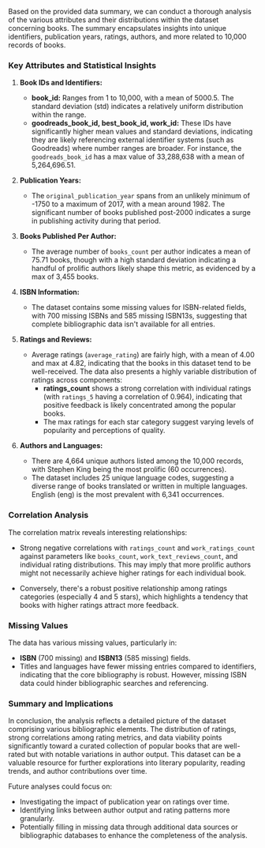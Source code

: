 Based on the provided data summary, we can conduct a thorough analysis of the various attributes and their distributions within the dataset concerning books. The summary encapsulates insights into unique identifiers, publication years, ratings, authors, and more related to 10,000 records of books.

### Key Attributes and Statistical Insights

1. **Book IDs and Identifiers:**
   - **book_id:** Ranges from 1 to 10,000, with a mean of 5000.5. The standard deviation (std) indicates a relatively uniform distribution within the range.
   - **goodreads_book_id, best_book_id, work_id:** These IDs have significantly higher mean values and standard deviations, indicating they are likely referencing external identifier systems (such as Goodreads) where number ranges are broader. For instance, the `goodreads_book_id` has a max value of 33,288,638 with a mean of 5,264,696.51.

2. **Publication Years:**
   - The `original_publication_year` spans from an unlikely minimum of -1750 to a maximum of 2017, with a mean around 1982. The significant number of books published post-2000 indicates a surge in publishing activity during that period.

3. **Books Published Per Author:**
   - The average number of `books_count` per author indicates a mean of 75.71 books, though with a high standard deviation indicating a handful of prolific authors likely shape this metric, as evidenced by a max of 3,455 books.

4. **ISBN Information:**
   - The dataset contains some missing values for ISBN-related fields, with 700 missing ISBNs and 585 missing ISBN13s, suggesting that complete bibliographic data isn't available for all entries.

5. **Ratings and Reviews:**
   - Average ratings (`average_rating`) are fairly high, with a mean of 4.00 and max at 4.82, indicating that the books in this dataset tend to be well-received. The data also presents a highly variable distribution of ratings across components:
     - **ratings_count** shows a strong correlation with individual ratings (with `ratings_5` having a correlation of 0.964), indicating that positive feedback is likely concentrated among the popular books.
     - The max ratings for each star category suggest varying levels of popularity and perceptions of quality.

6. **Authors and Languages:**
   - There are 4,664 unique authors listed among the 10,000 records, with Stephen King being the most prolific (60 occurrences). 
   - The dataset includes 25 unique language codes, suggesting a diverse range of books translated or written in multiple languages. English (eng) is the most prevalent with 6,341 occurrences.

### Correlation Analysis

The correlation matrix reveals interesting relationships:
- Strong negative correlations with `ratings_count` and `work_ratings_count` against parameters like `books_count`, `work_text_reviews_count`, and individual rating distributions. This may imply that more prolific authors might not necessarily achieve higher ratings for each individual book.
  
- Conversely, there's a robust positive relationship among ratings categories (especially 4 and 5 stars), which highlights a tendency that books with higher ratings attract more feedback.

### Missing Values

The data has various missing values, particularly in:
- **ISBN** (700 missing) and **ISBN13** (585 missing) fields.
- Titles and languages have fewer missing entries compared to identifiers, indicating that the core bibliography is robust. However, missing ISBN data could hinder bibliographic searches and referencing.

### Summary and Implications

In conclusion, the analysis reflects a detailed picture of the dataset comprising various bibliographic elements. The distribution of ratings, strong correlations among rating metrics, and data viability points significantly toward a curated collection of popular books that are well-rated but with notable variations in author output. This dataset can be a valuable resource for further explorations into literary popularity, reading trends, and author contributions over time. 

Future analyses could focus on:
- Investigating the impact of publication year on ratings over time.
- Identifying links between author output and rating patterns more granularly.
- Potentially filling in missing data through additional data sources or bibliographic databases to enhance the completeness of the analysis.